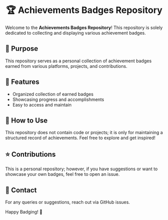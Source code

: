 <h1 align="center">🏆 Achievements Badges Repository</h1>
  <p>Welcome to the <strong>Achievements Badges Repository</strong>! This repository is solely dedicated to collecting and displaying various achievement badges.</p>
  
  <h2>📌 Purpose</h2>
  <p>This repository serves as a personal collection of achievement badges earned from various platforms, projects, and contributions.</p>
  
  <h2>🎯 Features</h2>
  <ul>
      <li>Organized collection of earned badges</li>
      <li>Showcasing progress and accomplishments</li>
      <li>Easy to access and maintain</li>
  </ul>
  
  <h2>📂 How to Use</h2>
  <p>This repository does not contain code or projects; it is only for maintaining a structured record of achievements. Feel free to explore and get inspired!</p>
  
  <h2>⭐ Contributions</h2>
  <p>This is a personal repository; however, if you have suggestions or want to showcase your own badges, feel free to open an issue.</p>
  
  <h2>📧 Contact</h2>
  <p>For any queries or suggestions, reach out via GitHub issues.</p>
  
  <p>Happy Badging! 🚀</p>

